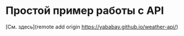 # Простой пример работы с API

[См. здесь](remote add origin https://yababay.github.io/weather-api/)

